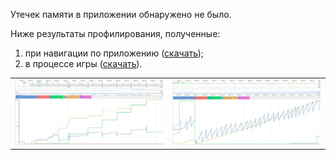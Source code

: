 Утечек памяти в приложении обнаружено не было.

Ниже результаты профилирования, полученные:
1. при навигации по приложению ([скачать](reports/Profile-20210206T124118.json));
2. в процессе игры ([скачать](reports/Profile-20210206T124410.json)).

<table>
    <tbody>
        <tr>
            <td width="50%">
              <img src="screenshots/Profile-20210206T124118.jpg?raw=true" alt="Результат профилирования при навигации по приложению" />
            </td>
            <td width="50%">
              <img src="screenshots/Profile-20210206T124410.jpg?raw=true" alt="Результат профилирования во время игрового процесса" />
            </td>
      </tr>
    </tbody>
</table>
